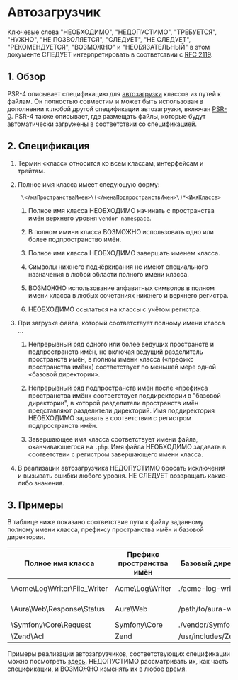 # Автозагрузчик

Ключевые слова "НЕОБХОДИМО", "НЕДОПУСТИМО", "ТРЕБУЕТСЯ", "НУЖНО", "НЕ ПОЗВОЛЯЕТСЯ", "СЛЕДУЕТ", "НЕ СЛЕДУЕТ",
"РЕКОМЕНДУЕТСЯ", "ВОЗМОЖНО" и "НЕОБЯЗАТЕЛЬНЫЙ" в этом документе СЛЕДУЕТ интерпретировать в соответствии с [RFC 2119].


## 1. Обзор

PSR-4 описывает спецификацию для [автозагрузки] классов из путей к файлам. Он полностью совместим и может быть
использован в дополнении к любой другой спецификации автозагрузки, включая [PSR-0]. PSR-4 также описывает, где
размещать файлы, которые будут автоматически загружены в соответствии со спецификацией.


## 2. Спецификация

1. Термин «класс» относится ко всем классам, интерфейсам и трейтам.

2. Полное имя класса имеет следующую форму:

        \<ИмяПространстваИмен>\(<ИменаПодпространствИмен>\)*<ИмяКласса>

    1. Полное имя класса НЕОБХОДИМО начинать с пространства имён верхнего уровня `vendor namespace`.

    2. В полном имини класса ВОЗМОЖНО использовать одно или более подпространство имён.

    3. Полное имя класса НЕОБХОДИМО завершать именем класса.

    4. Символы нижнего подчёркивания не имеют специального назначения в любой области полного имени класса.

    5. ВОЗМОЖНО использование алфавитных символов в полном имени класса в любых сочетаниях нижнего и верхнего регистра.

    6. НЕОБХОДИМО ссылаться на классы с учётом регистра.

3. При загрузке файла, который соответствует полному имени класса ...

    1. Непрерывный ряд одного или более ведущих пространств и подпространств имён, не включая ведущий разделитель
       пространств имён, в полном имени класса («префикс пространства имён») соответствует по меньшей мере одной
       «базовой директории».

    2. Непрерывный ряд подпространств имён после «префикса пространства имён» соответствует поддиректории в "базовой
       директории", в которой разделители пространств имён представляют разделители директорий. Имя поддиректория
       НЕОБХОДИМО задавать в соответствии с регистром подпространств имён.

    3. Завершающее имя класса соответствует имени файла, оканчивающегося на `.php`. Имя файла НЕОБХОДИМО задавать в
       соответствии с регистром завершающего имени класса.

4. В реализации автозагрузчика НЕДОПУСТИМО бросать исключения и вызывать ошибки любого уровня. НЕ СЛЕДУЕТ возвращать
   какие-либо значения.


## 3. Примеры

В таблице ниже показано соответствие пути к файлу заданному полному имени класса, префиксу пространства имён и
базовой директории.

| Полное имя класса            | Префикс пространства имён | Базовый директорий     | Путь к файлу
| -----------------------------|---------------------------|------------------------|-------------------------------------------
| \Acme\Log\Writer\File_Writer | Acme\Log\Writer           | ./acme-log-writer/lib/ | ./acme-log-writer/lib/File_Writer.php
| \Aura\Web\Response\Status    | Aura\Web                  | /path/to/aura-web/src/ | /path/to/aura-web/src/Response/Status.php
| \Symfony\Core\Request        | Symfony\Core              | ./vendor/Symfony/Core/ | ./vendor/Symfony/Core/Request.php
| \Zend\Acl                    | Zend                      | /usr/includes/Zend/    | /usr/includes/Zend/Acl.php

Примеры реализации автозагрузчиков, соответствующих спецификации можно посмотреть [здесь]. НЕДОПУСТИМО рассматривать
их, как часть спецификации, и ВОЗМОЖНО изменять их в любое время.

[RFC 2119]: http://rfc2.ru/2119.rfc/print
[автозагрузки]: http://php.net/autoload
[PSR-0]: PSR-0.md
[здесь]: PSR-4-autoloader-examples.md

